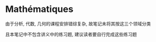 # Mathématiques

由于分析, 代数, 几何的课程安排错综复杂, 故笔记未将其按这三个领域分类                               

且本笔记中不包含讲义中的练习题, 建议读者要自行完成这些练习题